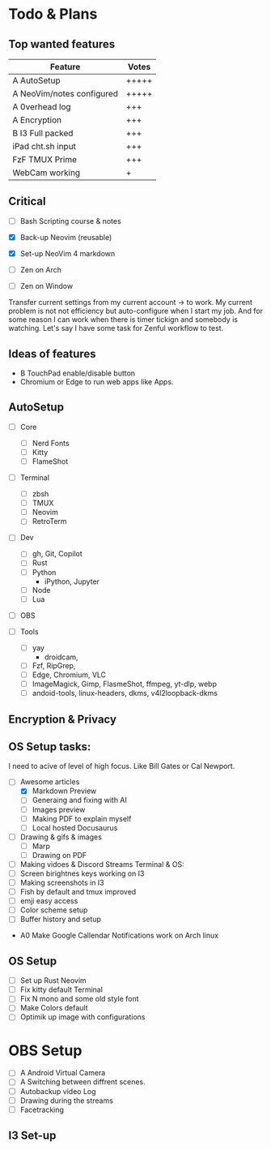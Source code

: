 # Todo & Plans


## Top wanted features

| Feature                   | Votes             |
| ------------------------- | ----------------- |
| A AutoSetup               | +++++             |
| A NeoVim/notes configured | +++++             |
| A 0verhead log            | +++               |
| A Encryption              | +++               |
| B I3 Full packed          | +++               |
| iPad cht.sh input         | +++               |
| FzF TMUX Prime            | +++               |
| WebCam working            | +                 |

## Critical 

- [ ] Bash Scripting course & notes
- [x] Back-up Neovim (reusable)
- [x] Set-up NeoVim 4 markdown

- [ ] Zen on Arch
- [ ] Zen on Window

Transfer current settings from my current account -> to work. My current problem is not not efficiency  but auto-configure when I start my job. And for some reason I can work when there is timer tickign and somebody is watching. 
Let's say I have some task for Zenful workflow to test. 

## Ideas of features

- B TouchPad enable/disable button
- Chromium or Edge to run web apps like Apps.

## AutoSetup

- [ ] Core
    - [ ] Nerd Fonts
    - [ ] Kitty
    - [ ] FlameShot

- [ ] Terminal
    - [ ] zbsh
    - [ ] TMUX
    - [ ] Neovim 
    - [ ] RetroTerm

- [ ] Dev 
    - [ ] gh, Git, Copilot
    - [ ] Rust
    - [ ] Python
        - iPython, Jupyter
    - [ ] Node
    - [ ] Lua

- [ ] OBS

- [ ] Tools
    - [ ] yay
        - droidcam,
    - [ ] Fzf, RipGrep, 
    - [ ] Edge, Chromium, VLC
    - [ ] ImageMagick, Gimp, FlasmeShot, ffmpeg, yt-dlp, webp
    - [ ] andoid-tools, linux-headers, dkms, v4l2loopback-dkms
    
## Encryption & Privacy

## OS Setup tasks:

I need to acive of level of high focus. 
Like Bill Gates or Cal Newport.

- [ ] Awesome articles
    - [x] Markdown Preview
    - [ ] Generaing and fixing with AI 
    - [ ] Images preview 
    - [ ] Making PDF to explain myself
    - [ ] Local hosted Docusaurus
- [ ] Drawing & gifs & images
    - [ ] Marp
    - [ ] Drawing on PDF
- [ ] Making vidoes & Discord Streams
Terminal  & OS: 
- [ ] Screen birightnes keys working on I3
- [ ] Making screenshots in I3
- [ ] Fish by default and tmux improved 
- [ ] emji easy access
- [ ] Color scheme setup
- [ ] Buffer history and setup

- A0 Make Google Callendar Notifications work on Arch linux

## OS Setup

- [ ] Set up Rust Neovim
- [ ] Fix kitty default Terminal
- [ ] Fix  N mono and some old style font
- [ ] Make Colors default
- [ ] Optimik up image with configurations

# OBS Setup

- [ ] A Android Virtual Camera
- [ ] A Switching between diffrent scenes.
- [ ] Autobackup video Log
- [ ] Drawing during the streams
- [ ] Facetracking 

## I3 Set-up


